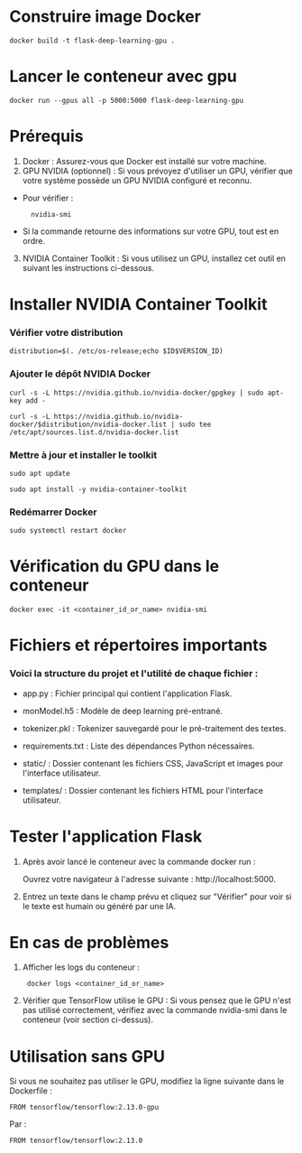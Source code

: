 # Construire image Docker  

    docker build -t flask-deep-learning-gpu .

#  Lancer le conteneur avec gpu 

    docker run --gpus all -p 5000:5000 flask-deep-learning-gpu

# Prérequis 

1. Docker : Assurez-vous que Docker est installé sur votre machine. 
2. GPU NVIDIA (optionnel) : Si vous prévoyez d'utiliser un GPU, vérifier que votre système possède un GPU NVIDIA configuré et reconnu. 

- Pour vérifier :

        nvidia-smi

- Si  la commande retourne des informations sur votre GPU, tout est en ordre.

3. NVIDIA Container Toolkit : Si vous utilisez un GPU, installez cet outil en suivant les instructions ci-dessous.

# Installer NVIDIA Container Toolkit 

### Vérifier votre distribution

    distribution=$(. /etc/os-release;echo $ID$VERSION_ID)

### Ajouter le dépôt NVIDIA Docker 

    curl -s -L https://nvidia.github.io/nvidia-docker/gpgkey | sudo apt-key add -

    curl -s -L https://nvidia.github.io/nvidia-docker/$distribution/nvidia-docker.list | sudo tee /etc/apt/sources.list.d/nvidia-docker.list

### Mettre à jour et installer le toolkit

    sudo apt update

    sudo apt install -y nvidia-container-toolkit

### Redémarrer Docker

    sudo systemctl restart docker


# Vérification du GPU dans le conteneur

    docker exec -it <container_id_or_name> nvidia-smi


# Fichiers et répertoires importants

### Voici la structure du projet et l'utilité de chaque fichier :

- app.py : Fichier principal qui contient l'application Flask.

- monModel.h5 : Modèle de deep learning pré-entrané.

- tokenizer.pkl : Tokenizer sauvegardé pour le pré-traitement des textes.

- requirements.txt : Liste des dépendances Python nécessaires.

- static/ : Dossier contenant les fichiers CSS, JavaScript et images pour l'interface utilisateur.

- templates/ : Dossier contenant les fichiers HTML pour l'interface utilisateur.

# Tester l'application Flask

1. Après avoir lancé le conteneur avec la commande docker run : 
    
    Ouvrez votre navigateur à l'adresse suivante : http://localhost:5000.

2. Entrez un texte dans le champ prévu et cliquez sur "Vérifier" pour voir si le texte est humain ou généré par une IA.

# En cas de problèmes

1. Afficher les logs du conteneur :

        docker logs <container_id_or_name>

2. Vérifier que TensorFlow utilise le GPU :
Si vous pensez que le GPU n'est pas utilisé correctement, vérifiez avec la commande nvidia-smi dans le conteneur (voir section ci-dessus).

# Utilisation sans GPU

Si vous ne souhaitez pas utiliser le GPU, modifiez la ligne suivante dans le Dockerfile :

    FROM tensorflow/tensorflow:2.13.0-gpu

Par :

    FROM tensorflow/tensorflow:2.13.0
